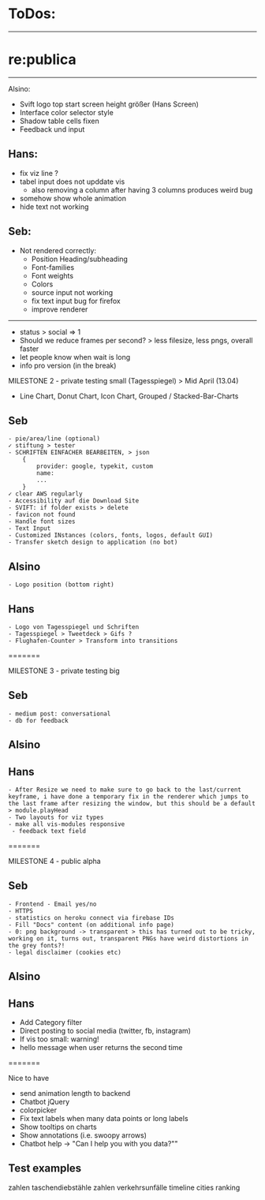 # ToDos:

---


# re:publica
----

Alsino:
- Svift logo top start screen height größer (Hans Screen)
- Interface color selector style
- Shadow table cells fixen
- Feedback und input

Hans:
---
- fix viz line ?
- tabel input does not upddate vis
    - also removing a column after having 3 columns produces weird bug
- somehow show whole animation
- hide text not working

Seb:
---
- Not rendered correctly:
    - Position Heading/subheading
    - Font-families
    - Font weights
    - Colors
    - source input not working
    - fix text input bug for firefox
    - improve renderer

----

* status > social => 1
* Should we reduce frames per second? > less filesize, less pngs, overall faster
* let people know when wait is long
* info pro version (in the break)

MILESTONE 2 - private testing small (Tagesspiegel) > Mid April (13.04)

* Line Chart, Donut Chart, Icon Chart, Grouped / Stacked-Bar-Charts

## Seb

    - pie/area/line (optional)
    ✓ stiftung > tester
    - SCHRIFTEN EINFACHER BEARBEITEN, > json
    	{
    		provider: google, typekit, custom
    		name:
    		...
    	}
    ✓ clear AWS regularly
    - Accessibility auf die Download Site
    - SVIFT: if folder exists > delete
    - favicon not found
    - Handle font sizes
    - Text Input
    - Customized INstances (colors, fonts, logos, default GUI)
    - Transfer sketch design to application (no bot)

## Alsino

    - Logo position (bottom right)

## Hans

    - Logo von Tagesspiegel und Schriften
    - Tagesspiegel > Tweetdeck > Gifs ?
    - Flughafen-Counter > Transform into transitions

=======

MILESTONE 3 - private testing big

## Seb

    - medium post: conversational
    - db for feedback

## Alsino

## Hans

    - After Resize we need to make sure to go back to the last/current keyframe, i have done a temporary fix in the renderer which jumps to the last frame after resizing the window, but this should be a default > module.playHead
    - Two layouts for viz types
    - make all vis-modules responsive
     - feedback text field

=======

MILESTONE 4 - public alpha

## Seb

    - Frontend - Email yes/no
    - HTTPS
    - statistics on heroku connect via firebase IDs
    - Fill "Docs" content (on additional info page)
    - 0: png background -> transparent > this has turned out to be tricky, working on it, turns out, transparent PNGs have weird distortions in the grey fonts?!
    - legal disclaimer (cookies etc)

## Alsino

## Hans

* Add Category filter
* Direct posting to social media (twitter, fb, instagram)
* If vis too small: warning!
* hello message when user returns the second time

=======

Nice to have

* send animation length to backend
* Chatbot jQuery
* colorpicker
* Fix text labels when many data points or long labels
* Show tooltips on charts
* Show annotations (i.e. swoopy arrows)
* Chatbot help -> "Can I help you with you data?""

## Test examples

zahlen taschendiebstähle
zahlen verkehrsunfälle
timeline
cities ranking
